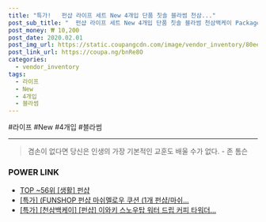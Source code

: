 ```yaml
--- 
title: "특가!   펀샵 라이프 세트 New 4개입 단품 칫솔 블라썸 천삼..." 
post_sub_title: "  펀샵 라이프 세트 New 4개입 단품 칫솔 블라썸 천삼백케이 Package" 
post_money: ₩ 10,200 
post_date: 2020.02.01 
post_img_url: https://static.coupangcdn.com/image/vendor_inventory/80ee/e19b5fc0b5290082bb38e69df21067d6fa393001c2fe79441683fe410dfd.jpg 
post_link_url: https://coupa.ng/bnRe8O 
categories: 
  - vendor_inventory 
tags: 
  - 라이프 
  - New 
  - 4개입 
  - 블라썸 
--- 
```

  #라이프 #New #4개입 #블라썸 
<hr> 

> 겸손이 없다면 당신은 인생의 가장 기본적인 교훈도 배울 수가 없다. - 존 톰슨 


### POWER LINK

* <a href="https://blog.naver.com/an0733/221792017754" target="_blank"> TOP ~56위 [생활] 펀샵</a>
* <a href="https://blog.naver.com/santokki14/221792261763" target="_blank">[특가] (FUNSHOP 펀샵 마쉬멜로우 쿠션 (1개 펀샵/마쉬...</a>
* <a href="https://blog.naver.com/sakai111/221792121829" target="_blank">[특가] [천삼백케이] [펀샵] 이와키 스노우탑 워터 드립 커피 타워더...</a>
